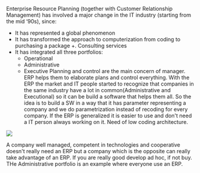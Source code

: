 Enterprise Resource Planning (together with Customer Relationship Management) has involved a major change in the IT industry (starting from the mid ‘90s), since:
-  It has represented a global phenomenon
- It has transformed the approach to computerization from coding to purchasing a package +. Consulting services
-  It has integrated all three portfolios:
	- Operational
	- Administrative
	- Executive
Planning and control are the main concern of manager. ERP helps them to elaborate plans and control everything. With the ERP the market and IT people started to recognize that companies in the same industry have a lot in common(Administrative and Executional) so it can be build a software that helps them all.  So the idea is to build a SW in a way that it has parameter representing a company and we do parametrization instead of recoding for every company. If the ERP is generalized it is easier to use and don't need a IT person always working on it. Need of low coding architecture. 

![](https://i.imgur.com/Lu6QLuK.png)

A company well managed, competent in technologies and cooperative doesn't really need an ERP but a company which is the opposite can really take advantage of an ERP. If you are really good develop ad hoc, if not buy. 
THe Administrative portfolio is an example where everyone use an ERP.